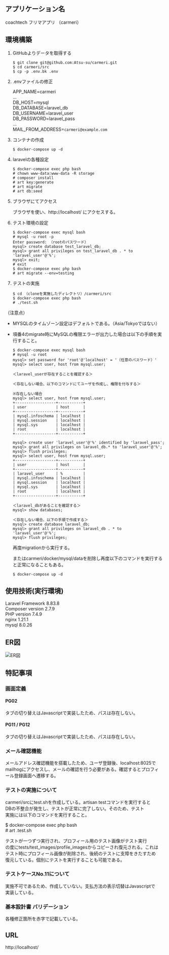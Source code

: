 ## アプリケーション名
coachtech フリマアプリ （carmeri）

## 環境構築
1. GitHubよりデータを取得する
    ```
    $ git clone git@github.com:Atsu-su/carmeri.git  
    $ cd carmeri/src  
    $ cp -p .env.bk .env  
    ```

2. .envファイルの修正  

    APP_NAME=carmeri  
    ...  
    DB_HOST=mysql  
    DB_DATABASE=laravel_db  
    DB_USERNAME=laravel_user  
    DB_PASSWORD=laravel_pass  
    ...  
    MAIL_FROM_ADDRESS=`carmeri@example.com`  

3. コンテナの作成  
    ```
    $ docker-compose up -d  
    ```

4. laravelの各種設定
    ```
    $ docker-compose exec php bash  
    # chown www-data:www-data -R storage  
    # composer install  
    # art key:generate  
    # art migrate  
    # art db:seed  
    ```

5. ブラウザにてアクセス

    ブラウザを使い、http://localhost/ にアクセスする。

6. テスト環境の設定
    ```
    $ docker-compose exec mysql bash  
    # mysql -u root -p  
    Enter password: （rootのパスワード）
    mysql> create database test_laravel_db;  
    mysql> grant all privileges on test_laravel_db . * to 'laravel_user'@'%';  
    mysql> exit;  
    # exit  
    $ docker-compose exec php bash  
    # art migrate --env=testing  
    ```

7. テストの実施
    ```
    $ cd （cloneを実施したディレクトリ）/carmeri/src  
    $ docker-compose exec php bash  
    # ./test.sh  
    ```

（注意点）
- MYSQLのタイムゾーン設定はデフォルトである。（Asia/Tokyoではない）
- 項番4のmigrate時にMySQLの権限エラーが出力した場合は以下の手順を実行すること。

    ```
    $ docker-compose exec mysql bash
    # mysql -u root
    mysql> set password for 'root'@'localhost' = '（任意のパスワード）'
    mysql> select user, host from mysql.user;

    ＜laravel_userが存在することを確認する＞

    ＜存在しない場合、以下のコマンドにてユーザを作成し、権限を付与する＞

    ※存在しない場合
    mysql> select user, host from mysql.user;
    +------------------+-----------+
    | user             | host      |
    +------------------+-----------+
    | mysql.infoschema | localhost |
    | mysql.session    | localhost |
    | mysql.sys        | localhost |
    | root             | localhost |
    +------------------+-----------+

    mysql> create user 'laravel_user'@'%' identified by 'laravel_pass';
    mysql> grant all privileges on laravel_db.* to 'laravel_user'@'%';
    mysql> flush privileges;
    mysql> select user, host from mysql.user;
    +------------------+-----------+
    | user             | host      |
    +------------------+-----------+
    | laravel_user     | %         |
    | mysql.infoschema | localhost |
    | mysql.session    | localhost |
    | mysql.sys        | localhost |
    | root             | localhost |
    +------------------+-----------+

    ＜laravel_dbがあることを確認する＞
    mysql> show databases;

    ＜存在しない場合、以下の手順で作成する＞
    mysql> create database laravel_db;
    mysql> grant all privileges on laravel_db . * to 'laravel_user'@'%';
    mysql> flush privileges;
    ```
    再度migrationから実行する。  

    またはcarmeri/docker/mysql/dataを削除し再度以下のコマンドを実行すると正常になることもある。  
    ```
    $ docker-compose up -d  
    ```

## 使用技術(実行環境)
Laravel Framework 8.83.8  
Composer version 2.7.9  
PHP version 7.4.9  
nginx 1.21.1  
mysql 8.0.26  

## ER図
![ER図](./img/ER_diagram.jpg "ER図")

## 特記事項
### 画面定義
#### PG02
タブの切り替えはJavascriptで実装したため、パスは存在しない。  
#### PG11 / PG12
タブの切り替えはJavascriptで実装したため、パスは存在しない。  

### メール確認機能
メールアドレス確認機能を搭載したため、ユーザ登録後、localhost:8025で  
mailhogにアクセスし、メールの確認を行う必要がある。確認するとプロフィ  
ール登録画面へ遷移する。

### テストの実施について
carmeri/srcにtest.shを作成している。artisan testコマンドを実行すると  
DBの不整合が発生し、テストが正常に完了しない。そのため、テスト  
実施には以下のコマンドを実行すること。  

\$ docker-compose exec php bash  
\# art .test.sh  

テストが一つずつ実行され、プロフィール用のテスト画像がテスト実行  
の度にtests/test_images/profile_imagesからコピーされ復元される。これは  
テスト時にプロフィール画像が削除され、後続のテストに支障をきたすため  
復元している。個別にテストを実行することも可能である。

### テストケースNo.11について
実施不可であるため、作成していない。支払方法の表示切替はJavascriptで  
実装している。

### 基本設計書 バリデーション
各種修正箇所を赤字で記載している。

## URL
http://localhost/
